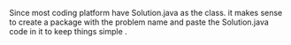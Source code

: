 Since most coding platform have Solution.java as the class. 
it makes sense to create a package with the problem name and paste the Solution.java code in it to keep things simple .